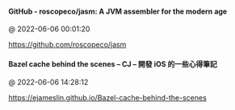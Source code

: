 #### GitHub - roscopeco/jasm: A JVM assembler for the modern age
@ 2022-06-06 00:01:20

https://github.com/roscopeco/jasm

#### Bazel cache behind the scenes – CJ – 開發 iOS 的一些心得筆記
@ 2022-06-06 14:28:12

https://ejameslin.github.io/Bazel-cache-behind-the-scenes

